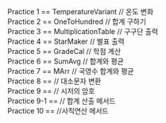 Practice 1 == TemperatureVariant // 온도 변화 \
Practice 2 == OneToHundred // 합계 구하기 \
Practice 3 == MultiplicationTable // 구구단 출력 \
Practice 4 == StarMaker // 별표 출력 \
Practice 5 == GradeCal // 학점 계산 \
Practice 6 == SumAvg // 합계와 평균\
Practice 7 == MArr // 국영수 합계와 평균\
Practice 8 == // 대소문자 변환\
Practice 9 == // 시저의 암호\
Practice 9-1 == // 합계 산출 메서드\
Practice 10 == //사칙연산 메서드

